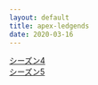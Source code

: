 ```yaml
---
layout: default
title: apex-ledgends
date: 2020-03-16
---
```


<a href="https://kidokun153.github.io\games\apex-legends\season-4"> シーズン4 </a><br>
<a href="https://kidokun153.github.io\games\apex-legends\season-5"> シーズン5 </a><br>
